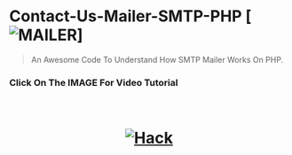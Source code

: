 # Contact-Us-Mailer-SMTP-PHP [![MAILER](https://cdn.rawgit.com/sindresorhus/awesome/d7305f38d29fed78fa85652e3a63e154dd8e8829/media/badge.svg)]
> An Awesome Code To Understand How SMTP Mailer Works On PHP.
### Click On The IMAGE For Video Tutorial
<h1 align="center"> <br><a href="https://www.youtube.com/watch?v=ERaTuqeIRBM"><img src="http://soho.images.s3-us-west-2.amazonaws.com/wp-content/uploads/2015/08/24211806/contact-us-banner.jpg" alt="Hack"></a></h1>

